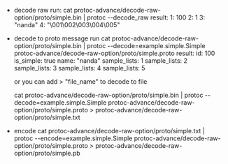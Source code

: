 - decode raw run:
  cat protoc-advance/decode-raw-option/proto/simple.bin | protoc --decode_raw
  result:
  1: 100
  2: 1
  3: "nanda"
  4: "\001\002\003\004\005"

- decode to proto message run
  cat protoc-advance/decode-raw-option/proto/simple.bin | protoc --decode=example.simple.Simple protoc-advance/decode-raw-option/proto/simple.proto
  result:
  id: 100
  is_simple: true
  name: "nanda"
  sample_lists: 1
  sample_lists: 2
  sample_lists: 3
  sample_lists: 4
  sample_lists: 5

  or you can add > "file_name" to decode to file

  cat protoc-advance/decode-raw-option/proto/simple.bin | protoc --decode=example.simple.Simple protoc-advance/decode-raw-option/proto/simple.proto > protoc-advance/decode-raw-option/proto/simple.txt

- encode
  cat protoc-advance/decode-raw-option/proto/simple.txt | protoc --encode=example.simple.Simple protoc-advance/decode-raw-option/proto/simple.proto > protoc-advance/decode-raw-option/proto/simple.pb
